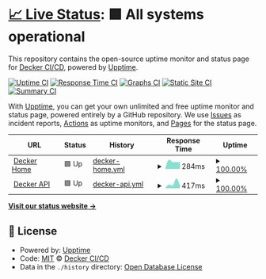 # [📈 Live Status](https://deckerci.github.io/status-ci): <!--live status--> **🟩 All systems operational**

This repository contains the open-source uptime monitor and status page for [Decker CI/CD](www.deckerci.com), powered by [Upptime](https://github.com/upptime/upptime).

[![Uptime CI](https://github.com/deckerci/status-ci/workflows/Uptime%20CI/badge.svg)](https://github.com/deckerci/status-ci/actions?query=workflow%3A%22Uptime+CI%22)
[![Response Time CI](https://github.com/deckerci/status-ci/workflows/Response%20Time%20CI/badge.svg)](https://github.com/deckerci/status-ci/actions?query=workflow%3A%22Response+Time+CI%22)
[![Graphs CI](https://github.com/deckerci/status-ci/workflows/Graphs%20CI/badge.svg)](https://github.com/deckerci/status-ci/actions?query=workflow%3A%22Graphs+CI%22)
[![Static Site CI](https://github.com/deckerci/status-ci/workflows/Static%20Site%20CI/badge.svg)](https://github.com/deckerci/status-ci/actions?query=workflow%3A%22Static+Site+CI%22)
[![Summary CI](https://github.com/deckerci/status-ci/workflows/Summary%20CI/badge.svg)](https://github.com/deckerci/status-ci/actions?query=workflow%3A%22Summary+CI%22)

With [Upptime](https://upptime.js.org), you can get your own unlimited and free uptime monitor and status page, powered entirely by a GitHub repository. We use [Issues](https://github.com/deckerci/status-ci/issues) as incident reports, [Actions](https://github.com/deckerci/status-ci/actions) as uptime monitors, and [Pages](https://deckerci.github.io/status-ci) for the status page.

<!--start: status pages-->
<!-- This summary is generated by Upptime (https://github.com/upptime/upptime) -->
<!-- Do not edit this manually, your changes will be overwritten -->
<!-- prettier-ignore -->
| URL | Status | History | Response Time | Uptime |
| --- | ------ | ------- | ------------- | ------ |
| <img alt="" src="https://favicons.githubusercontent.com/derailed.one" height="13"> [Decker Home](https://derailed.one) | 🟩 Up | [decker-home.yml](https://github.com/deckerci/status-ci/commits/HEAD/history/decker-home.yml) | <details><summary><img alt="Response time graph" src="./graphs/decker-home/response-time-week.png" height="20"> 284ms</summary><br><a href="https://deckerci.github.io/status-ci/history/decker-home"><img alt="Response time 284" src="https://img.shields.io/endpoint?url=https%3A%2F%2Fraw.githubusercontent.com%2Fdeckerci%2Fstatus-ci%2FHEAD%2Fapi%2Fdecker-home%2Fresponse-time.json"></a><br><a href="https://deckerci.github.io/status-ci/history/decker-home"><img alt="24-hour response time 243" src="https://img.shields.io/endpoint?url=https%3A%2F%2Fraw.githubusercontent.com%2Fdeckerci%2Fstatus-ci%2FHEAD%2Fapi%2Fdecker-home%2Fresponse-time-day.json"></a><br><a href="https://deckerci.github.io/status-ci/history/decker-home"><img alt="7-day response time 284" src="https://img.shields.io/endpoint?url=https%3A%2F%2Fraw.githubusercontent.com%2Fdeckerci%2Fstatus-ci%2FHEAD%2Fapi%2Fdecker-home%2Fresponse-time-week.json"></a><br><a href="https://deckerci.github.io/status-ci/history/decker-home"><img alt="30-day response time 284" src="https://img.shields.io/endpoint?url=https%3A%2F%2Fraw.githubusercontent.com%2Fdeckerci%2Fstatus-ci%2FHEAD%2Fapi%2Fdecker-home%2Fresponse-time-month.json"></a><br><a href="https://deckerci.github.io/status-ci/history/decker-home"><img alt="1-year response time 284" src="https://img.shields.io/endpoint?url=https%3A%2F%2Fraw.githubusercontent.com%2Fdeckerci%2Fstatus-ci%2FHEAD%2Fapi%2Fdecker-home%2Fresponse-time-year.json"></a></details> | <details><summary><a href="https://deckerci.github.io/status-ci/history/decker-home">100.00%</a></summary><a href="https://deckerci.github.io/status-ci/history/decker-home"><img alt="All-time uptime 100.00%" src="https://img.shields.io/endpoint?url=https%3A%2F%2Fraw.githubusercontent.com%2Fdeckerci%2Fstatus-ci%2FHEAD%2Fapi%2Fdecker-home%2Fuptime.json"></a><br><a href="https://deckerci.github.io/status-ci/history/decker-home"><img alt="24-hour uptime 100.00%" src="https://img.shields.io/endpoint?url=https%3A%2F%2Fraw.githubusercontent.com%2Fdeckerci%2Fstatus-ci%2FHEAD%2Fapi%2Fdecker-home%2Fuptime-day.json"></a><br><a href="https://deckerci.github.io/status-ci/history/decker-home"><img alt="7-day uptime 100.00%" src="https://img.shields.io/endpoint?url=https%3A%2F%2Fraw.githubusercontent.com%2Fdeckerci%2Fstatus-ci%2FHEAD%2Fapi%2Fdecker-home%2Fuptime-week.json"></a><br><a href="https://deckerci.github.io/status-ci/history/decker-home"><img alt="30-day uptime 100.00%" src="https://img.shields.io/endpoint?url=https%3A%2F%2Fraw.githubusercontent.com%2Fdeckerci%2Fstatus-ci%2FHEAD%2Fapi%2Fdecker-home%2Fuptime-month.json"></a><br><a href="https://deckerci.github.io/status-ci/history/decker-home"><img alt="1-year uptime 100.00%" src="https://img.shields.io/endpoint?url=https%3A%2F%2Fraw.githubusercontent.com%2Fdeckerci%2Fstatus-ci%2FHEAD%2Fapi%2Fdecker-home%2Fuptime-year.json"></a></details>
| <img alt="" src="https://favicons.githubusercontent.com/derailed.one" height="13"> [Decker API](https://derailed.one/api) | 🟩 Up | [decker-api.yml](https://github.com/deckerci/status-ci/commits/HEAD/history/decker-api.yml) | <details><summary><img alt="Response time graph" src="./graphs/decker-api/response-time-week.png" height="20"> 417ms</summary><br><a href="https://deckerci.github.io/status-ci/history/decker-api"><img alt="Response time 417" src="https://img.shields.io/endpoint?url=https%3A%2F%2Fraw.githubusercontent.com%2Fdeckerci%2Fstatus-ci%2FHEAD%2Fapi%2Fdecker-api%2Fresponse-time.json"></a><br><a href="https://deckerci.github.io/status-ci/history/decker-api"><img alt="24-hour response time 223" src="https://img.shields.io/endpoint?url=https%3A%2F%2Fraw.githubusercontent.com%2Fdeckerci%2Fstatus-ci%2FHEAD%2Fapi%2Fdecker-api%2Fresponse-time-day.json"></a><br><a href="https://deckerci.github.io/status-ci/history/decker-api"><img alt="7-day response time 417" src="https://img.shields.io/endpoint?url=https%3A%2F%2Fraw.githubusercontent.com%2Fdeckerci%2Fstatus-ci%2FHEAD%2Fapi%2Fdecker-api%2Fresponse-time-week.json"></a><br><a href="https://deckerci.github.io/status-ci/history/decker-api"><img alt="30-day response time 417" src="https://img.shields.io/endpoint?url=https%3A%2F%2Fraw.githubusercontent.com%2Fdeckerci%2Fstatus-ci%2FHEAD%2Fapi%2Fdecker-api%2Fresponse-time-month.json"></a><br><a href="https://deckerci.github.io/status-ci/history/decker-api"><img alt="1-year response time 417" src="https://img.shields.io/endpoint?url=https%3A%2F%2Fraw.githubusercontent.com%2Fdeckerci%2Fstatus-ci%2FHEAD%2Fapi%2Fdecker-api%2Fresponse-time-year.json"></a></details> | <details><summary><a href="https://deckerci.github.io/status-ci/history/decker-api">100.00%</a></summary><a href="https://deckerci.github.io/status-ci/history/decker-api"><img alt="All-time uptime 100.00%" src="https://img.shields.io/endpoint?url=https%3A%2F%2Fraw.githubusercontent.com%2Fdeckerci%2Fstatus-ci%2FHEAD%2Fapi%2Fdecker-api%2Fuptime.json"></a><br><a href="https://deckerci.github.io/status-ci/history/decker-api"><img alt="24-hour uptime 100.00%" src="https://img.shields.io/endpoint?url=https%3A%2F%2Fraw.githubusercontent.com%2Fdeckerci%2Fstatus-ci%2FHEAD%2Fapi%2Fdecker-api%2Fuptime-day.json"></a><br><a href="https://deckerci.github.io/status-ci/history/decker-api"><img alt="7-day uptime 100.00%" src="https://img.shields.io/endpoint?url=https%3A%2F%2Fraw.githubusercontent.com%2Fdeckerci%2Fstatus-ci%2FHEAD%2Fapi%2Fdecker-api%2Fuptime-week.json"></a><br><a href="https://deckerci.github.io/status-ci/history/decker-api"><img alt="30-day uptime 100.00%" src="https://img.shields.io/endpoint?url=https%3A%2F%2Fraw.githubusercontent.com%2Fdeckerci%2Fstatus-ci%2FHEAD%2Fapi%2Fdecker-api%2Fuptime-month.json"></a><br><a href="https://deckerci.github.io/status-ci/history/decker-api"><img alt="1-year uptime 100.00%" src="https://img.shields.io/endpoint?url=https%3A%2F%2Fraw.githubusercontent.com%2Fdeckerci%2Fstatus-ci%2FHEAD%2Fapi%2Fdecker-api%2Fuptime-year.json"></a></details>

<!--end: status pages-->

[**Visit our status website →**](https://deckerci.github.io/status-ci)

## 📄 License

- Powered by: [Upptime](https://github.com/upptime/upptime)
- Code: [MIT](./LICENSE) © [Decker CI/CD](www.deckerci.com)
- Data in the `./history` directory: [Open Database License](https://opendatacommons.org/licenses/odbl/1-0/)
